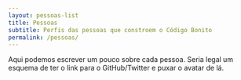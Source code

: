 ```yaml
---
layout: pessoas-list
title: Pessoas
subtitle: Perfis das pessoas que constroem o Código Bonito
permalink: /pessoas/
---
```


Aqui podemos escrever um pouco sobre cada pessoa. Seria legal um esquema de ter o link para o GitHub/Twitter
e puxar o avatar de lá.
